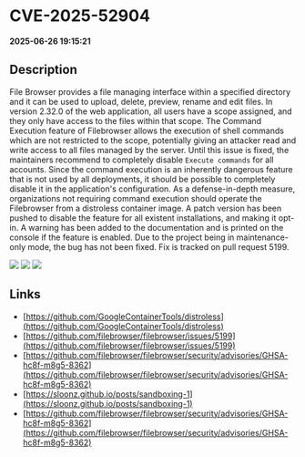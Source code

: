 # CVE-2025-52904

**2025-06-26 19:15:21**

## Description
File Browser provides a file managing interface within a specified directory and it can be used to upload, delete, preview, rename and edit files. In version 2.32.0 of the web application, all users have a scope assigned, and they only have access to the files within that scope. The Command Execution feature of Filebrowser allows the execution of shell commands which are not restricted to the scope, potentially giving an attacker read and write access to all files managed by the server. Until this issue is fixed, the maintainers recommend to completely disable `Execute commands` for all accounts. Since the command execution is an inherently dangerous feature that is not used by all deployments, it should be possible to completely disable it in the application's configuration. As a defense-in-depth measure, organizations not requiring command execution should operate the Filebrowser from a distroless container image. A patch version has been pushed to disable the feature for all existent installations, and making it opt-in. A warning has been added to the documentation and is printed on the console if the feature is enabled. Due to the project being in maintenance-only mode, the bug has not been fixed. Fix is tracked on pull request 5199.

![](https://img.shields.io/static/v1?label=Score&message=8.0&color=red)
![](https://img.shields.io/static/v1?label=Severity&message=HIGH&color=red)
![](https://img.shields.io/static/v1?label=CWE&message=RCE&color=green)

## Links
- [https://github.com/GoogleContainerTools/distroless](https://github.com/GoogleContainerTools/distroless)
- [https://github.com/filebrowser/filebrowser/issues/5199](https://github.com/filebrowser/filebrowser/issues/5199)
- [https://github.com/filebrowser/filebrowser/security/advisories/GHSA-hc8f-m8g5-8362](https://github.com/filebrowser/filebrowser/security/advisories/GHSA-hc8f-m8g5-8362)
- [https://sloonz.github.io/posts/sandboxing-1](https://sloonz.github.io/posts/sandboxing-1)
- [https://github.com/filebrowser/filebrowser/security/advisories/GHSA-hc8f-m8g5-8362](https://github.com/filebrowser/filebrowser/security/advisories/GHSA-hc8f-m8g5-8362)
